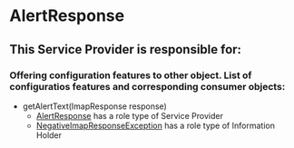 # AlertResponse
## This Service Provider is responsible for:
### Offering configuration features to other object. List of configuratios features and corresponding consumer objects: 
* getAlertText(ImapResponse response)
	* [AlertResponse](../ServiceProviders/AlertResponse.md) has a role type of Service Provider
	* [NegativeImapResponseException](../InformationHolders/NegativeImapResponseException.md) has a role type of Information Holder
